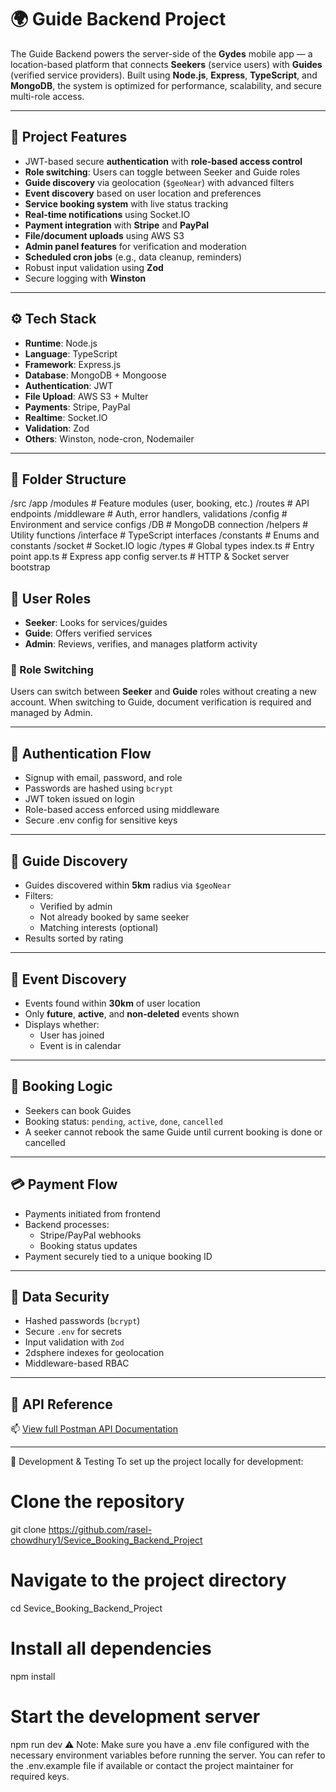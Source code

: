 # 🌍 Guide Backend Project

The Guide Backend powers the server-side of the **Gydes** mobile app — a location-based platform that connects **Seekers** (service users) with **Guides** (verified service providers). Built using **Node.js**, **Express**, **TypeScript**, and **MongoDB**, the system is optimized for performance, scalability, and secure multi-role access.

---

## 📌 Project Features

- JWT-based secure **authentication** with **role-based access control**
- **Role switching**: Users can toggle between Seeker and Guide roles
- **Guide discovery** via geolocation (`$geoNear`) with advanced filters
- **Event discovery** based on user location and preferences
- **Service booking system** with live status tracking
- **Real-time notifications** using Socket.IO
- **Payment integration** with **Stripe** and **PayPal**
- **File/document uploads** using AWS S3
- **Admin panel features** for verification and moderation
- **Scheduled cron jobs** (e.g., data cleanup, reminders)
- Robust input validation using **Zod**
- Secure logging with **Winston**

---

## ⚙️ Tech Stack

- **Runtime**: Node.js
- **Language**: TypeScript
- **Framework**: Express.js
- **Database**: MongoDB + Mongoose
- **Authentication**: JWT
- **File Upload**: AWS S3 + Multer
- **Payments**: Stripe, PayPal
- **Realtime**: Socket.IO
- **Validation**: Zod
- **Others**: Winston, node-cron, Nodemailer

---

## 📁 Folder Structure
/src
/app
/modules # Feature modules (user, booking, etc.)
/routes # API endpoints
/middleware # Auth, error handlers, validations
/config # Environment and service configs
/DB # MongoDB connection
/helpers # Utility functions
/interface # TypeScript interfaces
/constants # Enums and constants
/socket # Socket.IO logic
/types # Global types
index.ts # Entry point
app.ts # Express app config
server.ts # HTTP & Socket server bootstrap

## 👥 User Roles

- **Seeker**: Looks for services/guides
- **Guide**: Offers verified services
- **Admin**: Reviews, verifies, and manages platform activity

### 🔁 Role Switching

Users can switch between **Seeker** and **Guide** roles without creating a new account. When switching to Guide, document verification is required and managed by Admin.

---

## 🔐 Authentication Flow

- Signup with email, password, and role
- Passwords are hashed using `bcrypt`
- JWT token issued on login
- Role-based access enforced using middleware
- Secure .env config for sensitive keys

---

## 📍 Guide Discovery

- Guides discovered within **5km** radius via `$geoNear`
- Filters:
  - Verified by admin
  - Not already booked by same seeker
  - Matching interests (optional)
- Results sorted by rating

---

## 📅 Event Discovery

- Events found within **30km** of user location
- Only **future**, **active**, and **non-deleted** events shown
- Displays whether:
  - User has joined
  - Event is in calendar

---

## 🔁 Booking Logic

- Seekers can book Guides
- Booking status: `pending`, `active`, `done`, `cancelled`
- A seeker cannot rebook the same Guide until current booking is done or cancelled

---

## 💳 Payment Flow

- Payments initiated from frontend
- Backend processes:
  - Stripe/PayPal webhooks
  - Booking status updates
- Payment securely tied to a unique booking ID

---

## 🔐 Data Security

- Hashed passwords (`bcrypt`)
- Secure `.env` for secrets
- Input validation with `Zod`
- 2dsphere indexes for geolocation
- Middleware-based RBAC

---

## 🔌 API Reference

📫 [View full Postman API Documentation](https://documenter.getpostman.com/view/40841938/2sB34kDeA9)

---
🧪 Development & Testing
To set up the project locally for development:
# Clone the repository
git clone https://github.com/rasel-chowdhury1/Sevice_Booking_Backend_Project

# Navigate to the project directory
cd Sevice_Booking_Backend_Project

# Install all dependencies
npm install

# Start the development server
npm run dev
⚠️ Note: Make sure you have a .env file configured with the necessary environment variables before running the server. You can refer to the .env.example file if available or contact the project maintainer for required keys.


